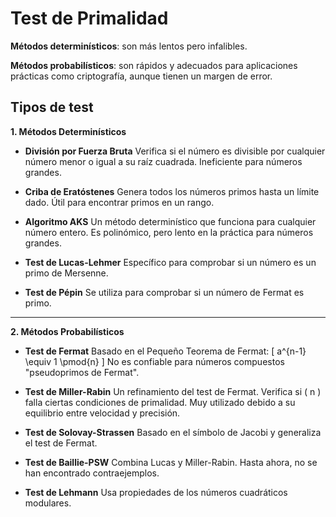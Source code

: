 # Test de Primalidad

**Métodos determinísticos**: son más lentos pero infalibles.

**Métodos probabilísticos**: son rápidos y adecuados para aplicaciones prácticas como criptografía, aunque tienen un margen de error.

## Tipos de test
**1. Métodos Determinísticos**

- **División por Fuerza Bruta**
Verifica si el número es divisible por cualquier número menor o igual a su raíz cuadrada.
Ineficiente para números grandes.

- **Criba de Eratóstenes**
Genera todos los números primos hasta un límite dado.
Útil para encontrar primos en un rango.

- **Algoritmo AKS**
Un método determinístico que funciona para cualquier número entero.
Es polinómico, pero lento en la práctica para números grandes.

- **Test de Lucas-Lehmer**
Específico para comprobar si un número es un primo de Mersenne.

- **Test de Pépin**
Se utiliza para comprobar si un número de Fermat es primo.

---

**2. Métodos Probabilísticos**

- **Test de Fermat**
Basado en el Pequeño Teorema de Fermat:
\[
a^{n-1} \equiv 1 \pmod{n}
\]
No es confiable para números compuestos "pseudoprimos de Fermat".

- **Test de Miller-Rabin**
Un refinamiento del test de Fermat.
Verifica si \( n \) falla ciertas condiciones de primalidad.
Muy utilizado debido a su equilibrio entre velocidad y precisión.

- **Test de Solovay-Strassen**
Basado en el símbolo de Jacobi y generaliza el test de Fermat.

- **Test de Baillie-PSW**
Combina Lucas y Miller-Rabin.
Hasta ahora, no se han encontrado contraejemplos.

- **Test de Lehmann**
Usa propiedades de los números cuadráticos modulares.
